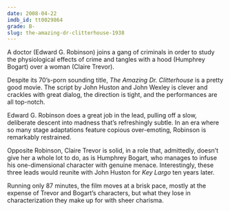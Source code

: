 ```yaml
---
date: 2008-04-22
imdb_id: tt0029864
grade: B-
slug: the-amazing-dr-clitterhouse-1938
---
```


A doctor (Edward G. Robinson) joins a gang of criminals in order to study the physiological effects of crime and tangles with a hood (Humphrey Bogart) over a woman (Claire Trevor).

Despite its 70’s-porn sounding title, _The Amazing Dr. Clitterhouse_ is a pretty good movie. The script by John Huston and John Wexley is clever and crackles with great dialog, the direction is tight, and the performances are all top-notch.

Edward G. Robinson does a great job in the lead, pulling off a slow, deliberate descent into madness that’s refreshingly subtle. In an era where so many stage adaptations feature copious over-emoting, Robinson is remarkably restrained.

Opposite Robinson, Claire Trevor is solid, in a role that, admittedly, doesn’t give her a whole lot to do, as is Humphrey Bogart, who manages to infuse his one-dimensional character with genuine menace. Interestingly, these three leads would reunite with John Huston for <span data-imdb-id="tt0040506">_Key Largo_</span> ten years later.

Running only 87 minutes, the film moves at a brisk pace, mostly at the expense of Trevor and Bogart’s characters, but what they lose in characterization they make up for with sheer charisma.

